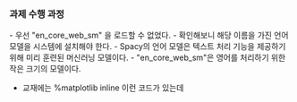 <h3>과제 수행 과정</h3>
- 우선 "en_core_web_sm" 을 로드할 수 없었다.
- 확인해보니 해당 이름을 가진 언어 모델을 시스템에 설치해야 한다.
- Spacy의 언어 모델은 텍스트 처리 기능을 제공하기 위해 미리 훈련된 머신러닝 모델이다.
- "en_core_web_sm"은 영어를 처리하기 위한 작은 크기의 모델이다.

- 교재에는 %matplotlib inline 이런 코드가 있는데 